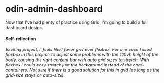 # odin-admin-dashboard
Now that I’ve had plenty of practice using Grid, I'm going to build a full dashboard design.

#### Self-reflection

*Exciting project, it feels like I favor grid over flexbox. For one case I used flexbox in this project: to adjust some problems with the 100vh height of the body, causing the right content bar with auto grid sizes to stretch. With flexbox I could easy stretch just the background instead of the card-containers. Not sure if there is a good solution for this in grid (as long as the grid-size stays on auto-size).*
